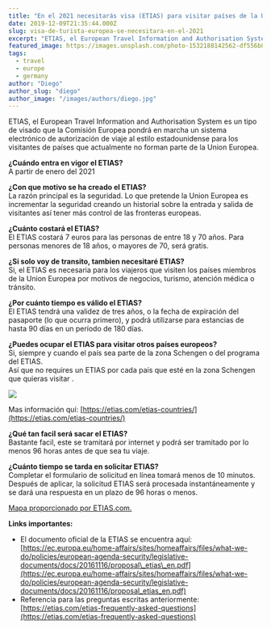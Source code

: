 ```yaml
---
title: "En el 2021 necesitarás visa (ETIAS) para visitar países de la Union Europea"
date: 2019-12-09T21:35:44.000Z
slug: visa-de-turista-europea-se-necesitara-en-el-2021
excerpt: "ETIAS, el European Travel Information and Authorisation System es un tipo de visado que la Comisión Europea pondrá en marcha un sistema electrónico de autorizac..."
featured_image: https://images.unsplash.com/photo-1532188142562-df556b861e6a?ixlib=rb-1.2.1&q=80&fm=jpg&crop=entropy&cs=tinysrgb&w=2000&fit=max&ixid=eyJhcHBfaWQiOjExNzczfQ
tags:
  - travel
  - europe
  - germany
author: "Diego"
author_slug: "diego"
author_image: "/images/authors/diego.jpg"
---
```


ETIAS, el European Travel Information and Authorisation System es un tipo de visado que la Comisión Europea pondrá en marcha un sistema electrónico de autorización de viaje al estilo estadounidense para los visitantes de países que actualmente no forman parte de la Union Europea.

**¿Cuándo entra en vigor el ETIAS?**  
A partir de enero del 2021

**¿Con que motivo se ha creado el ETIAS?**  
La razón principal es la seguridad. Lo que pretende la Union Europea es incrementar la seguridad creando un historial sobre la entrada y salida de visitantes así tener más control de las fronteras europeas.  
  
**¿Cuánto costará el ETIAS?**  
El ETIAS costará 7 euros para las personas de entre 18 y 70 años. Para personas menores de 18 años, o mayores de 70, será gratis.  
  
**¿Si solo voy de transito, tambien necesitaré ETIAS?**  
Si, el ETIAS es necesaria para los viajeros que visiten los países miembros de la Union Europea por motivos de negocios, turismo, atención médica o tránsito.  
  
**¿Por cuánto tiempo es válido el ETIAS?**  
El ETIAS tendrá una validez de tres años, o la fecha de expiración del pasaporte (lo que ocurra primero), y podrá utilizarse para estancias de hasta 90 días en un período de 180 días.  
  
**¿Puedes ocupar el ETIAS para visitar otros países europeos?**  
Si, siempre y cuando el país sea parte de la zona Schengen o del programa del ETIAS.  
Así que no requires un ETIAS por cada país que esté en la zona Schengen que quieras visitar .

![](/images/Screenshot-2019-12-09-at-22.17.16.png)

Mas información quí: [https://etias.com/etias-countries/](https://etias.com/etias-countries/)

**¿Qué tan facil será sacar el ETIAS?**  
Bastante facil, este se tramitará por internet y podrá ser tramitado por lo menos 96 horas antes de que sea tu viaje.

**¿Cuánto tiempo se tarda en solicitar ETIAS?**  
Completar el formulario de solicitud en línea tomará menos de 10 minutos. Después de aplicar, la solicitud ETIAS será procesada instantáneamente y se dará una respuesta en un plazo de 96 horas o menos.  

[Mapa proporcionado por ETIAS.com.](https://etias.com/what-is-etias/who-needs-etias)

**Links importantes:**

*   El documento oficial de la ETIAS se encuentra aquí: [https://ec.europa.eu/home-affairs/sites/homeaffairs/files/what-we-do/policies/european-agenda-security/legislative-documents/docs/20161116/proposal\_etias\_en.pdf](https://ec.europa.eu/home-affairs/sites/homeaffairs/files/what-we-do/policies/european-agenda-security/legislative-documents/docs/20161116/proposal_etias_en.pdf)
*   Referencia para las preguntas escritas anteriormente: [https://etias.com/etias-frequently-asked-questions](https://etias.com/etias-frequently-asked-questions)
